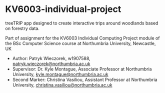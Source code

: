 # KV6003-individual-project

treeTRIP app designed to create interactive trips around woodlands based on forestry data.

Part of assignment for the KV6003 Individual Computing Project module of the BSc Computer Science course at Northumbria University, Newcastle, UK

-	Author: Patryk Wieczorek, w1907588, patryk.wieczorek@northumbria.ac.uk
-	Supervisor: Dr. Kyle Montague, Associate Professor at Northumbria University, kyle.montague@northumbria.ac.uk
-	Second Marker: Christina Vasiliou, Assistant Professor at Northumbria University, christina.vasiliou@northumbria.ac.uk
